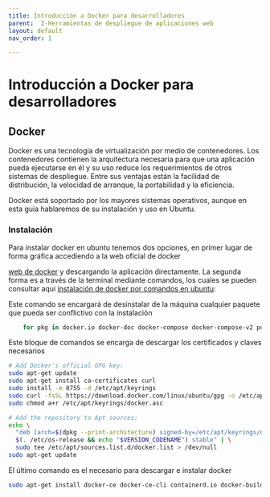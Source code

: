 ```yaml
---
title: Introducción a Docker para desarrolladores
parent:  2-Herramientas de despliegue de aplicaciones web
layout: default
nav_order: 1

---
```


# Introducción a Docker para desarrolladores


## Docker
Docker es una tecnología de virtualización por medio de contenedores. Los contenedores contienen la arquitectura necesaria para que una aplicación pueda ejecutarse en él y su uso reduce los requerimientos de otros sistemas de despliegue. Entre sus ventajas están la facilidad de distribución, la velocidad de arranque, la portabilidad y la eficiencia.

Docker está soportado por los mayores sistemas operativos, aunque en esta guía hablaremos de su instalación y uso en Ubuntu.

### Instalación
Para instalar docker en ubuntu tenemos dos opciones, en primer lugar de forma gráfica accediendo a la web oficial de docker

[web de docker](https://docs.docker.com/desktop/install/linux-install/) y descargando la aplicación directamente. La segunda forma es a través de la terminal mediante comandos, los cuales se pueden consultar aquí [instalación de docker por comandos en ubuntu](https://docs.docker.com/engine/install/ubuntu/):

Este comando se encargará de desinstalar de la máquina cualquier paquete que pueda ser conflictivo con la instalación

```bash
    for pkg in docker.io docker-doc docker-compose docker-compose-v2 podman-docker containerd runc; do sudo apt-get remove $pkg; done
```
Este bloque de comandos se encarga de descargar los certificados y claves necesarios

```bash
# Add Docker's official GPG key:
sudo apt-get update
sudo apt-get install ca-certificates curl
sudo install -m 0755 -d /etc/apt/keyrings
sudo curl -fsSL https://download.docker.com/linux/ubuntu/gpg -o /etc/apt/keyrings/docker.asc
sudo chmod a+r /etc/apt/keyrings/docker.asc

# Add the repository to Apt sources:
echo \
  "deb [arch=$(dpkg --print-architecture) signed-by=/etc/apt/keyrings/docker.asc] https://download.docker.com/linux/ubuntu \
  $(. /etc/os-release && echo "$VERSION_CODENAME") stable" | \
  sudo tee /etc/apt/sources.list.d/docker.list > /dev/null
sudo apt-get update
```
El último comando es el necesario para descargar e instalar docker

```bash
sudo apt-get install docker-ce docker-ce-cli containerd.io docker-buildx-plugin docker-compose-plugin
```

